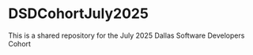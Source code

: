 # DSDCohortJuly2025
This is a shared repository for the July 2025 Dallas Software Developers Cohort
